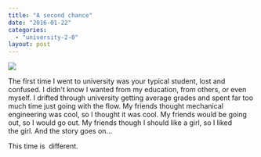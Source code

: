 ```yaml
---
title: "A second chance"
date: "2016-01-22"
categories: 
  - "university-2-0"
layout: post
---
```


![]({{site.baseurl}}/images/{{page.coverImage}})

The first time I went to university was your typical student, lost and confused. I didn't know I wanted from my education, from others, or even myself. I drifted through university getting average grades and spent far too much time just going with the flow. My friends thought mechanical engineering was cool, so I thought it was cool. My friends would be going out, so I would go out. My friends though I should like a girl, so I liked the girl. And the story goes on...

This time is  different.
